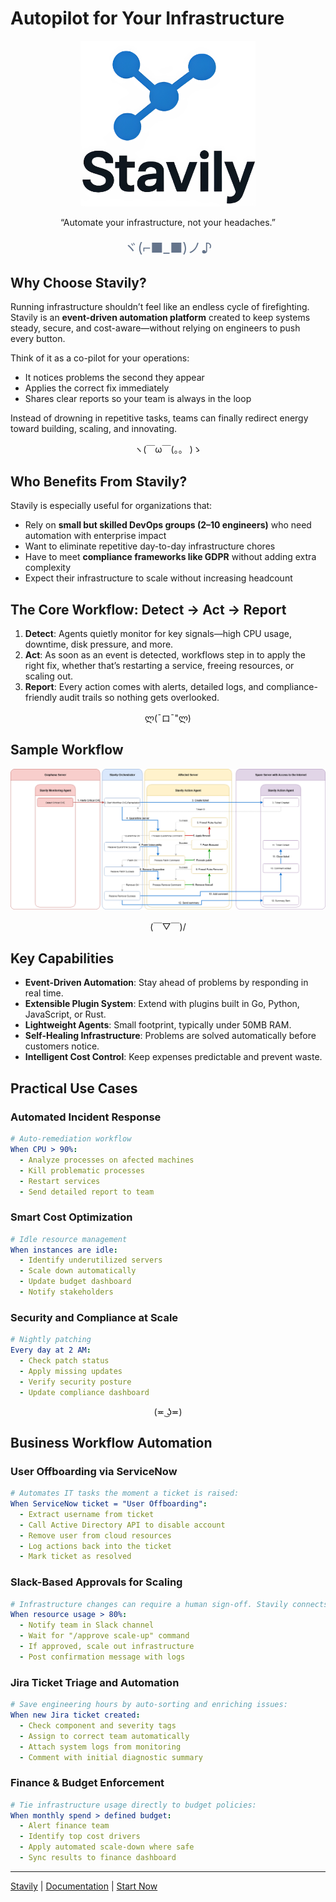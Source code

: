 # Autopilot for Your Infrastructure

<p align="center">
  <a href="https://stavily.com" target="_blank" rel="noopener noreferrer">
    <img src="https://github.com/Stavily/.github/blob/main/images/logo_nobg_big.png"
         alt="stavily logo" width="280"/>
  </a>
</p>

<p align="center">
  “Automate your infrastructure, not your headaches.”
</p>

<p align="center" style="font-size:22px; color:#64748b; margin-top:10px;">
  ヾ(⌐■_■)ノ♪
</p>

## Why Choose Stavily?

Running infrastructure shouldn’t feel like an endless cycle of firefighting. Stavily is an **event-driven automation platform** created to keep systems steady, secure, and cost-aware—without relying on engineers to push every button.

Think of it as a co-pilot for your operations:

* It notices problems the second they appear
* Applies the correct fix immediately
* Shares clear reports so your team is always in the loop

Instead of drowning in repetitive tasks, teams can finally redirect energy toward building, scaling, and innovating.

<p align="center">ヽ(￣ω￣(。。 )ゝ</p>

## Who Benefits From Stavily?

Stavily is especially useful for organizations that:

* Rely on **small but skilled DevOps groups (2–10 engineers)** who need automation with enterprise impact
* Want to eliminate repetitive day-to-day infrastructure chores
* Have to meet **compliance frameworks like GDPR** without adding extra complexity
* Expect their infrastructure to scale without increasing headcount

## The Core Workflow: Detect → Act → Report

1. **Detect**: Agents quietly monitor for key signals—high CPU usage, downtime, disk pressure, and more.
2. **Act**: As soon as an event is detected, workflows step in to apply the right fix, whether that’s restarting a service, freeing resources, or scaling out.
3. **Report**: Every action comes with alerts, detailed logs, and compliance-friendly audit trails so nothing gets overlooked.

<p align="center">ლ(¯ロ¯"ლ)</p>

## Sample Workflow

<p align="center">
  <a href="https://stavily.com" target="_blank" rel="noopener noreferrer">
    <img src="https://github.com/Stavily/.github/blob/main/images/SampleWorkflow.png"
         alt="sample workflow"/>
  </a>
</p>

<p align="center">(￣▽￣)/</p>

## Key Capabilities

* **Event-Driven Automation**: Stay ahead of problems by responding in real time.
* **Extensible Plugin System**: Extend with plugins built in Go, Python, JavaScript, or Rust.
* **Lightweight Agents**: Small footprint, typically under 50MB RAM.
* **Self-Healing Infrastructure**: Problems are solved automatically before customers notice.
* **Intelligent Cost Control**: Keep expenses predictable and prevent waste.

## Practical Use Cases

### Automated Incident Response

```yaml
# Auto-remediation workflow
When CPU > 90%:
  - Analyze processes on afected machines
  - Kill problematic processes
  - Restart services
  - Send detailed report to team
```

### Smart Cost Optimization

```yaml
# Idle resource management
When instances are idle:
  - Identify underutilized servers
  - Scale down automatically
  - Update budget dashboard
  - Notify stakeholders
```

### Security and Compliance at Scale

```yaml
# Nightly patching
Every day at 2 AM:
  - Check patch status
  - Apply missing updates
  - Verify security posture
  - Update compliance dashboard
```

<p align="center">(≖ ͜ʖ≖)</p>  

## Business Workflow Automation

### User Offboarding via ServiceNow

```yaml
# Automates IT tasks the moment a ticket is raised:
When ServiceNow ticket = "User Offboarding":
  - Extract username from ticket
  - Call Active Directory API to disable account
  - Remove user from cloud resources
  - Log actions back into the ticket
  - Mark ticket as resolved
```

### Slack-Based Approvals for Scaling

```yaml
# Infrastructure changes can require a human sign-off. Stavily connects directly with collaboration tools:
When resource usage > 80%:
  - Notify team in Slack channel
  - Wait for "/approve scale-up" command
  - If approved, scale out infrastructure
  - Post confirmation message with logs
```

### Jira Ticket Triage and Automation

```yaml
# Save engineering hours by auto-sorting and enriching issues:
When new Jira ticket created:
  - Check component and severity tags
  - Assign to correct team automatically
  - Attach system logs from monitoring
  - Comment with initial diagnostic summary
```

### Finance & Budget Enforcement

```yaml
# Tie infrastructure usage directly to budget policies:
When monthly spend > defined budget:
  - Alert finance team
  - Identify top cost drivers
  - Apply automated scale-down where safe
  - Sync results to finance dashboard
```

---

[Stavily](https://stavily.com/) | [Documentation](https://docs.stavily.com) | [Start Now](https://stavily.com/login)
